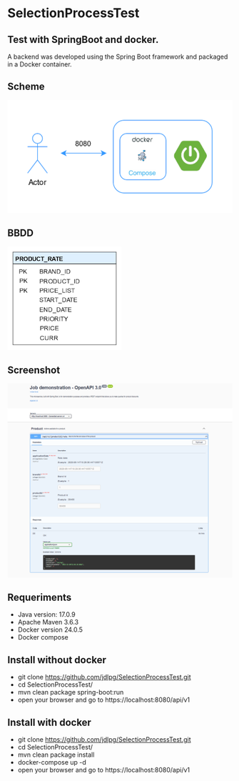 # SelectionProcessTest

## Test with SpringBoot and docker.
A backend was developed using the Spring Boot framework and packaged in a Docker container.

## Scheme
![Scheme](https://github.com/jdlpg/SelectionProcessTest/blob/develop/Docs/Diagrams/Scheme.png?raw=true)

## BBDD
![BBDD](https://github.com/jdlpg/SelectionProcessTest/blob/develop/Docs/Diagrams/BBDD.png?raw=true)

## Screenshot
![BBDD](https://github.com/jdlpg/SelectionProcessTest/blob/develop/Docs/Diagrams/ScreenShot.png?raw=true)

## Requeriments
* Java version: 17.0.9
* Apache Maven 3.6.3
* Docker version 24.0.5
* Docker compose
## Install without docker
* git clone https://github.com/jdlpg/SelectionProcessTest.git
* cd SelectionProcessTest/
* mvn clean package spring-boot:run
* open your browser and go to https://localhost:8080/api/v1
## Install with docker
* git clone https://github.com/jdlpg/SelectionProcessTest.git
* cd SelectionProcessTest/
* mvn clean package install
* docker-compose up -d
* open your browser and go to https://localhost:8080/api/v1
